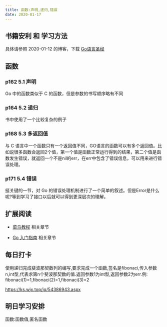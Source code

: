 ```yaml
---
title: 函数:声明,递归,错误
date: 2020-01-17
---
```


## 书籍安利 和 学习方法

具体请参照 2020-01-12 的博客，下载 [Go语言圣经](https://pan.baidu.com/s/18JAhJv5V9IRKL3a8OTlXsw)

## 函数

### p162 5.1 声明

Go 中的函数类似于 C 的函数，但是参数的书写顺序略有不同

### p164 5.2 递归

书中使用了一个比较复杂的例子

### p168 5.3 多返回值

与 C 语言中一个函数只有一个返回值不同，GO语言的函数可以有多个返回值。比如说很多函数会返回2个值，第一个值是函数正常运行得到的结果，第二个值是函数发生错误，就返回一个不是nil的err，在err中包含了错误信息，可以用来进行错误处理。

### p171 5.4 错误

挺关键的一节，对 Go 的错误处理机制进行了一个简单的叙述。但是Error是什么呢?等到学习了接口以后就可以得到更深层次的理解。

## 扩展阅读

- [菜鸟教程](https://www.runoob.com/go/go-functions.html) 相关章节

- [Go 入门指南](https://learnku.com/docs/the-way-to-go/introduce/3599) 相关章节

## 每日打卡

使用递归完成斐波那契数列的编写,要求完成一个函数,签名是fibonaci,传入参数n,int型,代表求第n个斐波那契数的值.返回参数1为int型,返回参数2为err.例:  fibonaci(1)=1,fibonaci(2)=1,fibonaci(3)=2

<https://ks.wjx.top/jq/54386943.aspx>

## 明日学习安排

函数:函数值,匿名函数
